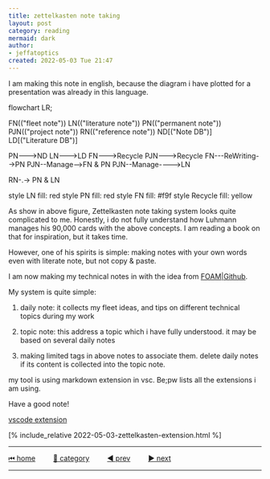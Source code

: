 ```yaml
---
title: zettelkasten note taking
layout: post
category: reading
mermaid: dark
author: 
- jeffatoptics
created: 2022-05-03 Tue 21:47
---
```


I am making this note in english, because the diagram i have plotted for a presentation was already in this language.


<div class='mermaid'>

flowchart LR;

FN(("fleet note"))
LN(("literature note"))
PN(("permanent note"))
PJN(("project note"))
RN(("reference note"))
ND[("Note DB")]
LD[("Literature DB")]

PN--->ND
LN--->LD
FN--->Recycle
PJN--->Recycle
FN---ReWriting-->PN
PJN--Manage-->FN & PN
PJN--Manage---->LN

RN-.-> PN & LN

style LN fill: red 
style PN fill: red
style FN fill: #f9f
style Recycle fill: yellow

</div>

As show in above figure, Zettelkasten note taking system looks quite complicated to me. Honestly, i do not fully understand how Luhmann manages his 90,000 cards with the above concepts. I am reading a book on that for inspiration, but it takes time.

However, one of his spirits is simple: making notes with your own words even with literate note, but not copy & paste.

I am now making my technical notes in with the idea from [FOAM|Github](https://github.com/foambubble/foam).

My system is quite simple:

1. daily note: it collects my fleet ideas, and tips on different technical topics during my work

1. topic note: this address a topic which i have fully understood. it may be based on several daily notes

1. making limited tags in above notes to associate them. delete daily notes if its content is collected into the topic note.

my tool is using markdown extension in vsc.  Be;pw lists all the extensions i am using.

Have a good note!

[vscode extension](./2022-05-03-zettelkasten-extension.html)

[% include_relative 2022-05-03-zettelkasten-extension.html %]









---

[⏮ home](../index.md) &nbsp; &nbsp; &nbsp; &nbsp; [🔀 category](../category.md) &nbsp; &nbsp; &nbsp; &nbsp; [◀️ prev]() &nbsp; &nbsp; &nbsp; &nbsp; [▶️ next]()

---
